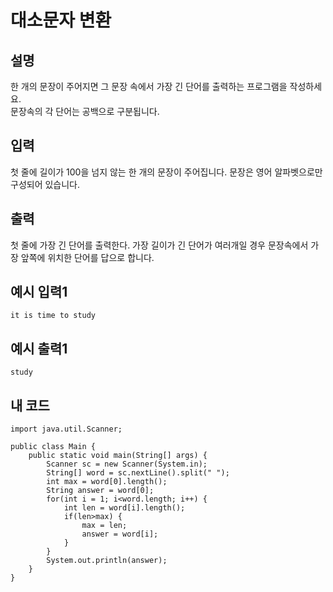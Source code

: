 # 대소문자 변환

## 설명
한 개의 문장이 주어지면 그 문장 속에서 가장 긴 단어를 출력하는 프로그램을 작성하세요.  
문장속의 각 단어는 공백으로 구분됩니다.

## 입력
첫 줄에 길이가 100을 넘지 않는 한 개의 문장이 주어집니다. 문장은 영어 알파벳으로만 구성되어 있습니다.

## 출력
첫 줄에 가장 긴 단어를 출력한다. 가장 길이가 긴 단어가 여러개일 경우 문장속에서 가장 앞쪽에 위치한 단어를 답으로 합니다.

## 예시 입력1
```
it is time to study
```

## 예시 출력1
```
study
```

## 내 코드
```
import java.util.Scanner;

public class Main {
	public static void main(String[] args) {
		Scanner sc = new Scanner(System.in);
		String[] word = sc.nextLine().split(" ");
		int max = word[0].length();
		String answer = word[0];
		for(int i = 1; i<word.length; i++) {
			int len = word[i].length();
			if(len>max) {
				max = len;
				answer = word[i];
			}
		}
		System.out.println(answer);
	}
}
```
